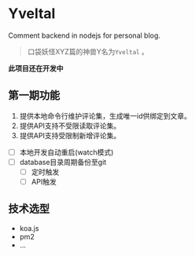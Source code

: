 # Yveltal

Comment backend in nodejs for personal blog.

> 口袋妖怪XYZ篇的神兽Y名为``Yveltal`` 。

**此项目还在开发中**

## 第一期功能

1. 提供本地命令行维护评论集，生成唯一id供绑定到文章。
2. 提供API支持不受限读取评论集。
3. 提供API支持受限制新增评论集。

- [ ] 本地开发自动重启(watch模式)
- [ ] database目录周期备份至git
    - [ ] 定时触发
    - [ ] API触发

## 技术选型

- koa.js
- pm2
- ...
